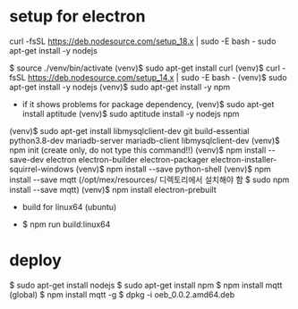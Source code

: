 
# setup for electron

curl -fsSL https://deb.nodesource.com/setup_18.x | sudo -E bash -
sudo apt-get install -y nodejs

$ source ./venv/bin/activate
(venv)$ sudo apt-get install curl
(venv)$ curl -fsSL https://deb.nodesource.com/setup_14.x | sudo -E bash -
(venv)$ sudo apt-get install -y nodejs 
(venv)$ sudo apt-get install -y npm

* if it shows problems for package dependency,
(venv)$ sudo apt-get install aptitude
(venv)$ sudo aptitude install -y nodejs npm

(venv)$ sudo apt-get install libmysqlclient-dev git build-essential python3.8-dev mariadb-server mariadb-client libmysqlclient-dev
(venv)$ npm init (create only, do not type this command!!)
(venv)$ npm install --save-dev electron electron-builder electron-packager electron-installer-squirrel-windows
(venv)$ npm install --save python-shell
(venv)$ npm install --save mqtt (/opt/mex/resources/ 디렉토리에서 설치해야 함 $ sudo npm install --save mqtt)
(venv)$ npm install electron-prebuilt


* build for linux64 (ubuntu)
- $ npm run build:linux64

# deploy
$ sudo apt-get install nodejs 
$ sudo apt-get install npm
$ npm install mqtt
(global) $ npm install mqtt -g
$ dpkg -i oeb_0.0.2.amd64.deb